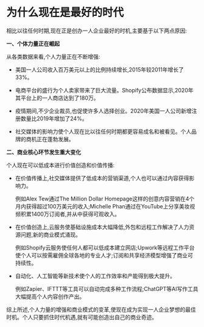 # 为什么现在是最好的时代

相比以往任何时期,现在正是创办一人企业最好的时机,主要基于以下两点原因:

**一、个体力量正在崛起**

从各类数据来看,个人力量正在不断增强:

- 美国一人公司收入百万美元以上的比例持续增长,2015年较2011年增长了33%。

- 电商平台的盛行为个人卖家带来了巨大流量。Shopify公布数据显示,2020年其平台上的一人商店达到了180万。

- 疫情期间,不少企业裁员,也促使许多人选择创业。2020年美国一人公司新增注册数量比2019年增加了24%。

- 社交媒体的影响力使个人现在比以往任何时期都更容易成名和被看见。个人品牌的商机正在蓬勃发展。


**二、商业核心环节发生重大变化**

个人现在可以低成本进行价值创造和价值传播:

- 在价值传播上,社交媒体提供了低成本的营销渠道,个人也可以通过内容获得影响力。

  例如Alex Tew通过The Million Dollar Homepage这样的创意内容营销在4个月内获得超过100万美元的收入;Michelle Phan通过在YouTube上分享美妆视频积累1400万订阅者,并从中获得可观收入。

- 在价值创造上,云服务使基础设施成本大幅降低,外包和远程工作解决了人力资源问题,新的商业模式涌现。

  例如Shopify云服务使任何人都可以低成本建立网店;Upwork等远程工作平台使个人可以按需雇佣全球各地的专业人才;订阅和共享经济模型增强了商业可持续性。

- 自动化、人工智能等新技术使个人的工作效率和产能得到极大提升。

  例如Zapier、IFTTT等工具可以自动完成多种工作流程;ChatGPT等AI写作工具大幅提高个人内容创作产出。

综上所述,个人力量的增强和商业模式的变革,使现在成为实现一人企业梦想的最佳时机。个人只要抓住时代机遇,就有可能创造出自己的商业奇迹。